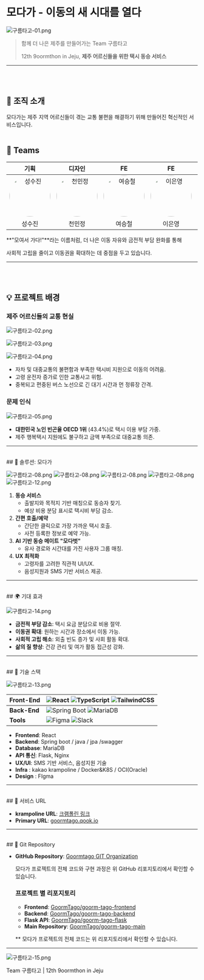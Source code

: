 # 모다가 - 이동의 새 시대를 열다

![구름타고-01.png](../img/구름타고-01.png)

> 함께 더 나은 제주를 만들어가는 Team 구름타고
> 
> 
> 12th 9oormthon in Jeju, **제주 어르신들을 위한 택시 동승 서비스**
> 

---
<br/><br/>
## 🌟 조직 소개

모다가는 제주 지역 어르신들이 겪는 교통 불편을 해결하기 위해 만들어진 혁신적인 서비스입니다.<br/><br/>
## 🍊 Teams

|                                              기획                                               |                                            디자인                                             |                                             FE                                              |                                             FE                                              |                                             BE                                              |
| :---------------------------------------------------------------------------------------------: | :-------------------------------------------------------------------------------------------: | :-----------------------------------------------------------------------------------------: | :-----------------------------------------------------------------------------------------: | :-----------------------------------------------------------------------------------------: |
| <img src="../profile/성수진님.png" alt="성수진" width="108" height="108"  style="border-radius:50%" />     | <img src="../profile/천민정님.png" alt="천민정" width="108" height="108"  style="border-radius:50%" />     | <img src="../profile/여승철님.png" alt="여승철" width="108" height="108"  style="border-radius:50%" /> | <img src="../profile/이은영님.png" alt="이은영" width="108" height="108"  style="border-radius:50%" /> | <img src="../profile/이상국님.png" alt="이상국" width="108" height="108"  style="border-radius:50%" /> |
|                                            성수진                                               |                                            천민정                                             |                                            여승철                                           |                                            이은영                                           |                                            이상국                                           |



**"모여서 가다!"**라는 이름처럼, 더 나은 이동 자유와 금전적 부담 완화를 통해

사회적 고립을 줄이고 이동권을 확대하는 데 중점을 두고 있습니다.

---
<br/><br/>
## 💡 프로젝트 배경

### 제주 어르신들의 교통 현실

![구름타고-02.png](../img/구름타고-02.png)

![구름타고-03.png](../img/구름타고-03.png)

![구름타고-04.png](../img/구름타고-04.png)

- 자차 및 대중교통의 불편함과 부족한 택시비 지원으로 이동의 어려움.
- 고령 운전자 증가로 인한 교통사고 위험.
- 중복되고 편중된 버스 노선으로 긴 대기 시간과 먼 정류장 간격.

### 문제 인식

![구름타고-05.png](../img/구름타고-05.png)

- **대한민국 노인 빈곤율 OECD 1위** (43.4%)로 택시 이용 부담 가중.
- 제주 행복택시 지원에도 불구하고 금액 부족으로 대중교통 의존.

---
<br/>
## 🚀 솔루션: 모다가

![구름타고-08.png](../img/구름타고-08.png)
![구름타고-08.png](../img/구름타고-09.png)
![구름타고-08.png](../img/구름타고-10.png)
![구름타고-08.png](../img/구름타고-11.png)
![구름타고-12.png](../img/구름타고-12.png)

1. **동승 서비스**
    - 출발지와 목적지 기반 매칭으로 동승자 찾기.
    - 예상 비용 분담 표시로 택시비 부담 감소.
2. **간편 호출/예약**
    - 간단한 클릭으로 가장 가까운 택시 호출.
    - 사전 등록한 정보로 예약 가능.
3. **AI 기반 동승 메이트 "모다벗"**
    - 유사 경로와 시간대를 가진 사용자 그룹 매칭.
4. **UX 최적화**
    - 고령자를 고려한 직관적 UI/UX.
    - 음성지원과 SMS 기반 서비스 제공.

---
<br/>
## 🌍 기대 효과

![구름타고-14.png](../img/구름타고-14.png)

- **금전적 부담 감소**: 택시 요금 분담으로 비용 절약.
- **이동권 확대**: 원하는 시간과 장소에서 이동 가능.
- **사회적 고립 해소**: 외출 빈도 증가 및 사회 활동 확대.
- **삶의 질 향상**: 건강 관리 및 여가 활동 접근성 강화.

---
<br/>
## 🔧 기술 스택

![구름타고-13.png](../img/구름타고-13.png)

| **Front-End** | ![React](https://img.shields.io/badge/React-%2320232a.svg?style=for-the-badge&logo=react&logoColor=%2361DAFB) ![TypeScript](https://img.shields.io/badge/TypeScript-%23007ACC.svg?style=for-the-badge&logo=typescript&logoColor=white) ![TailwindCSS](https://img.shields.io/badge/TailwindCSS-%2338B2AC.svg?style=for-the-badge&logo=tailwind-css&logoColor=white) |
| ------------- | ------------------------------------------------------------------------------------------------------------------------------------------------------------------- |
| **Back-End**  | ![Spring Boot](https://img.shields.io/badge/SpringBoot-%236DB33F.svg?style=for-the-badge&logo=spring&logoColor=white) ![MariaDB](https://img.shields.io/badge/MariaDB-%23003345.svg?style=for-the-badge&logo=mariadb&logoColor=white)                                   |
| **Tools**     | ![Figma](https://img.shields.io/badge/Figma-%23F24E1E.svg?style=for-the-badge&logo=figma&logoColor=white) ![Slack](https://img.shields.io/badge/Slack-%234A154B.svg?style=for-the-badge&logo=slack&logoColor=white)                                                 |

- **Frontend**: React
- **Backend**: Spring boot / java / jpa /swagger
- **Database**: MariaDB
- **API 통신**: Flask, Nginx
- **UX/UI**: SMS 기반 서비스, 음성지원 기술
- **Infra** : kakao krampoline / Docker&K8S / OCI(Oracle)
- **Design** : FIgma

---
<br/>
## 🔗 서비스 URL

- **krampoline URL**: [크램폴린 링크](https://k28f46a14160fa.user-app.krampoline.com/)
- **Primary URL**: [goormtago.qook.io](http://goormtago.qook.io/)

---
<br/>
## 📂 Git Repository

- **GitHub Repository**: [Goormtago GIT Organization](https://github.com/goormtago)
    
    모다가 프로젝트의 전체 코드와 구현 과정은 위 GitHub 리포지토리에서 확인할 수 있습니다.
    
    ### 프로젝트 별 리포지토리
    
    - **Frontend**: [GoormTago/goorm-tago-frontend](https://github.com/GoormTago/goorm-tago-frontend.git)
    - **Backend**: [GoormTago/goorm-tago-backend](https://github.com/GoormTago/goorm-tago-backend.git)
    - **Flask API**: [GoormTago/goorm-tago-flask](https://github.com/GoormTago/goorm-tago-flask.git)
    - **Main Repository**: [GoormTago/goorm-tago-main](https://github.com/GoormTago/goorm-tago-main.git)
    
    ** 모다가 프로젝트의 전체 코드는 위 리포지토리에서 확인할 수 있습니다.
    

---

![구름타고-15.png](../img/구름타고-15.png)

Team 구름타고 | 12th 9oormthon in Jeju